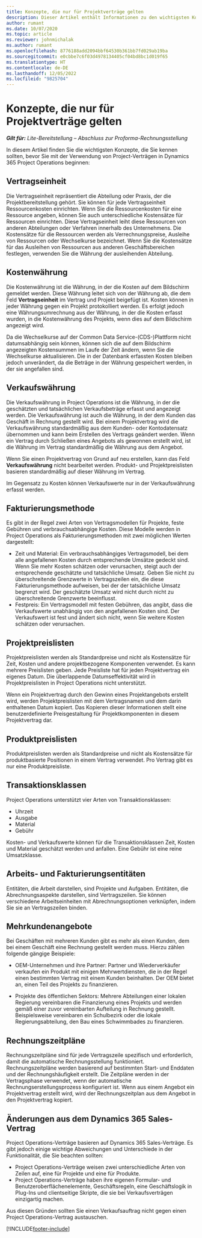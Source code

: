 ```yaml
---
title: Konzepte, die nur für Projektverträge gelten
description: Dieser Artikel enthält Informationen zu den wichtigsten Konzepten von Projektverträgen.
author: rumant
ms.date: 10/07/2020
ms.topic: article
ms.reviewer: johnmichalak
ms.author: rumant
ms.openlocfilehash: 8776188add2094bbf64530b361bb7fd029ab19ba
ms.sourcegitcommit: e0cbbe7c6f03d4978134405cf04bd8bc1d019f65
ms.translationtype: HT
ms.contentlocale: de-DE
ms.lasthandoff: 12/05/2022
ms.locfileid: "9825704"
---
```

# <a name="concepts-unique-to-project-contracts"></a>Konzepte, die nur für Projektverträge gelten

_**Gilt für:** Lite-Bereitstellung – Abschluss zur Proforma-Rechnungsstellung_



In diesem Artikel finden Sie die wichtigsten Konzepte, die Sie kennen sollten, bevor Sie mit der Verwendung von Project-Verträgen in Dynamics 365 Project Operations beginnen:

## <a name="contracting-unit"></a>Vertragseinheit

Die Vertragseinheit repräsentiert die Abteilung oder Praxis, der die Projektbereitstellung gehört. Sie können für jede Vertragseinheit Ressourcenkosten einrichten. Wenn Sie die Ressourcenkosten für eine Ressource angeben, können Sie auch unterschiedliche Kostensätze für Ressourcen einrichten. Diese Vertragseinheit leiht diese Ressourcen von anderen Abteilungen oder Verfahren innerhalb des Unternehmens. Die Kostensätze für die Ressourcen werden als Verrechnungspreise, Ausleihe von Ressourcen oder Wechselkurse bezeichnet. Wenn Sie die Kostensätze für das Ausleihen von Ressourcen aus anderen Geschäftsbereichen festlegen, verwenden Sie die Währung der ausleihenden Abteilung.

## <a name="cost-currency"></a>Kostenwährung

Die Kostenwährung ist die Währung, in der die Kosten auf dem Bildschirm gemeldet werden. Diese Währung leitet sich von der Währung ab, die dem Feld **Vertragseinheit** im Vertrag und Projekt beigefügt ist. Kosten können in jeder Währung gegen ein Projekt protokolliert werden. Es erfolgt jedoch eine Währungsumrechnung aus der Währung, in der die Kosten erfasst wurden, in die Kostenwährung des Projekts, wenn dies auf dem Bildschirm angezeigt wird.

Da die Wechselkurse auf der Common Data Service-(CDS-)Plattform nicht datumsabhängig sein können, können sich die auf dem Bildschirm angezeigten Kostensummen im Laufe der Zeit ändern, wenn Sie die Wechselkurse aktualisieren. Die in der Datenbank erfassten Kosten bleiben jedoch unverändert, da die Beträge in der Währung gespeichert werden, in der sie angefallen sind.

## <a name="sales-currency"></a>Verkaufswährung

Die Verkaufswährung in Project Operations ist die Währung, in der die geschätzten und tatsächlichen Verkaufsbeträge erfasst und angezeigt werden. Die Verkaufswährung ist auch die Währung, in der dem Kunden das Geschäft in Rechnung gestellt wird. Bei einem Projektvertrag wird die Verkaufswährung standardmäßig aus dem Kunden- oder Kontodatensatz übernommen und kann beim Erstellen des Vertrags geändert werden. Wenn ein Vertrag durch Schließen eines Angebots als gewonnen erstellt wird, ist die Währung im Vertrag standardmäßig die Währung aus dem Angebot.

Wenn Sie einen Projektvertrag von Grund auf neu erstellen, kann das Feld **Verkaufswährung** nicht bearbeitet werden. Produkt- und Projektpreislisten basieren standardmäßig auf dieser Währung im Vertrag.

Im Gegensatz zu Kosten können Verkaufswerte nur in der Verkaufswährung erfasst werden.

## <a name="billing-method"></a>Fakturierungsmethode

Es gibt in der Regel zwei Arten von Vertragsmodellen für Projekte, feste Gebühren und verbrauchsabhängige Kosten. Diese Modelle werden in Project Operations als Fakturierungsmethoden mit zwei möglichen Werten dargestellt:

- Zeit und Material: Ein verbrauchsabhängiges Vertragsmodell, bei dem alle angefallenen Kosten durch entsprechende Umsätze gedeckt sind. Wenn Sie mehr Kosten schätzen oder verursachen, steigt auch der entsprechende geschätzte und tatsächliche Umsatz. Geben Sie nicht zu überschreitende Grenzwerte in Vertragszeilen ein, die diese Fakturierungsmethode aufweisen, bei der der tatsächliche Umsatz begrenzt wird. Der geschätzte Umsatz wird nicht durch nicht zu überschreitende Grenzwerte beeinflusst.
- Festpreis: Ein Vertragsmodell mit festen Gebühren, das angibt, dass die Verkaufswerte unabhängig von den angefallenen Kosten sind. Der Verkaufswert ist fest und ändert sich nicht, wenn Sie weitere Kosten schätzen oder verursachen.

## <a name="project-price-lists"></a>Projektpreislisten

Projektpreislisten werden als Standardpreise und nicht als Kostensätze für Zeit, Kosten und andere projektbezogene Komponenten verwendet. Es kann mehrere Preislisten geben. Jede Preisliste hat für jeden Projektvertrag ein eigenes Datum. Die überlappende Datumseffektivität wird in Projektpreislisten in Project Operations nicht unterstützt.

Wenn ein Projektvertrag durch den Gewinn eines Projektangebots erstellt wird, werden Projektpreislisten mit dem Vertragsnamen und dem darin enthaltenen Datum kopiert. Das Kopieren dieser Informationen stellt eine benutzerdefinierte Preisgestaltung für Projektkomponenten in diesem Projektvertrag dar.

## <a name="product-price-lists"></a>Produktpreislisten

Produktpreislisten werden als Standardpreise und nicht als Kostensätze für produktbasierte Positionen in einem Vertrag verwendet. Pro Vertrag gibt es nur eine Produktpreisliste.

## <a name="transaction-classes"></a>Transaktionsklassen

Project Operations unterstützt vier Arten von Transaktionsklassen:

- Uhrzeit
- Ausgabe
- Material
- Gebühr

Kosten- und Verkaufswerte können für die Transaktionsklassen Zeit, Kosten und Material geschätzt werden und anfallen. Eine Gebühr ist eine reine Umsatzklasse.

## <a name="work-entities-and-billing-entities"></a>Arbeits- und Fakturierungsentitäten

Entitäten, die Arbeit darstellen, sind Projekte und Aufgaben. Entitäten, die Abrechnungsaspekte darstellen, sind Vertragszeilen. Sie können verschiedene Arbeitseinheiten mit Abrechnungsoptionen verknüpfen, indem Sie sie an Vertragszeilen binden.

## <a name="multi-customer-deals"></a>Mehrkundenangebote

Bei Geschäften mit mehreren Kunden gibt es mehr als einen Kunden, dem bei einem Geschäft eine Rechnung gestellt werden muss. Hierzu zählen folgende gängige Beispiele:

- OEM-Unternehmen und ihre Partner: Partner und Wiederverkäufer verkaufen ein Produkt mit einigen Mehrwertdiensten, die in der Regel einen bestimmten Vertrag mit einem Kunden beinhalten. Der OEM bietet an, einen Teil des Projekts zu finanzieren. 

- Projekte des öffentlichen Sektors: Mehrere Abteilungen einer lokalen Regierung vereinbaren die Finanzierung eines Projekts und werden gemäß einer zuvor vereinbarten Aufteilung in Rechnung gestellt. Beispielsweise vereinbaren ein Schulbezirk oder die lokale Regierungsabteilung, den Bau eines Schwimmbades zu finanzieren.

## <a name="invoice-schedules"></a>Rechnungszeitpläne

Rechnungszeitpläne sind für jede Vertragszeile spezifisch und erforderlich, damit die automatische Rechnungsstellung funktioniert. Rechnungszeitpläne werden basierend auf bestimmten Start‑ und Enddaten und der Rechnungshäufigkeit erstellt. Die Zeitpläne werden in der Vertragsphase verwendet, wenn der automatische Rechnungserstellungsprozess konfiguriert ist. Wenn aus einem Angebot ein Projektvertrag erstellt wird, wird der Rechnungszeitplan aus dem Angebot in den Projektvertrag kopiert.

## <a name="changes-from-the-dynamics-365-sales-contract"></a>Änderungen aus dem Dynamics 365 Sales-Vertrag

Project Operations-Verträge basieren auf Dynamics 365 Sales-Verträge. Es gibt jedoch einige wichtige Abweichungen und Unterschiede in der Funktionalität, die Sie beachten sollten:

- Project Operations-Verträge weisen zwei unterschiedliche Arten von Zeilen auf, eine für Projekte und eine für Produkte.
- Project Operations-Verträge haben ihre eigenen Formular- und Benutzeroberflächenelemente, Geschäftsregeln, eine Geschäftslogik in Plug-Ins und clientseitige Skripte, die sie bei Verkaufsverträgen einzigartig machen.

Aus diesen Gründen sollten Sie einen Verkaufsauftrag nicht gegen einen Project Operations-Vertrag austauschen.


[!INCLUDE[footer-include](../../includes/footer-banner.md)]

